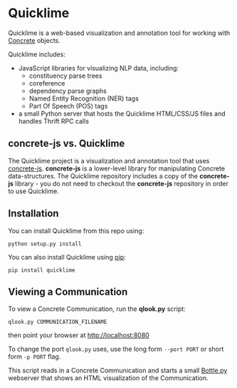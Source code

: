Quicklime
=========

Quicklime is a web-based visualization and annotation tool for working
with [Concrete](https://github.com/hltcoe/concrete) objects.

Quicklime includes:

* JavaScript libraries for visualizing NLP data, including:
    * constituency parse trees
    * coreference
    * dependency parse graphs
    * Named Entity Recognition (NER) tags
    * Part Of Speech (POS) tags
* a small Python server that hosts the Quicklime HTML/CSS/JS files and
  handles Thrift RPC calls

concrete-js vs. Quicklime
-------------------------

The Quicklime project is a visualization and annotation tool that uses
[concrete-js](https://github.com/hltcoe/concrete-js).  **concrete-js**
is a lower-level library for manipulating Concrete data-structures.
The Quicklime repository includes a copy of the **concrete-js**
library - you do not need to checkout the **concrete-js** repository
in order to use Quicklime.

Installation
------------

You can install Quicklime from this repo using:

    python setup.py install

You can also install Quicklime using
[pip](http://www.pip-installer.org):

    pip install quicklime

Viewing a Communication
-----------------------

To view a Concrete Communication, run the **qlook.py** script:

    qlook.py COMMUNICATION_FILENAME

then point your browser at [http://localhost:8080](http://localhost:8080)

To change the port ```qlook.py``` uses, use the long form ```--port PORT``` or
short form ```-p PORT``` flag.

This script reads in a Concrete Communication and starts a small
[Bottle.py](http://bottlepy.org/) webserver that shows an HTML
visualization of the Communication.
